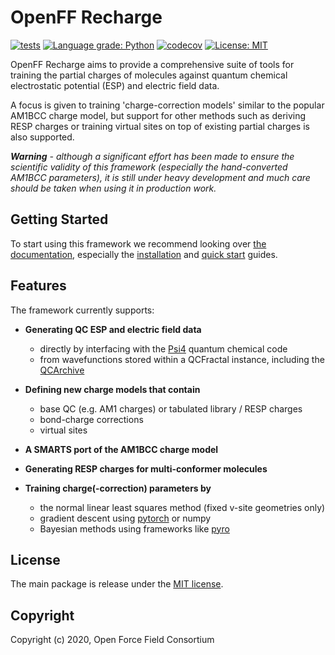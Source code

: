 # OpenFF Recharge

[![tests](https://github.com/openforcefield/openff-recharge/actions/workflows/ci.yaml/badge.svg?branch=main)](https://github.com/openforcefield/openff-recharge/actions/workflows/ci.yaml)
[![Language grade: Python](https://img.shields.io/lgtm/grade/python/g/openforcefield/openff-recharge.svg?logo=lgtm&logoWidth=18)](https://lgtm.com/projects/g/openforcefield/openff-recharge/context:python)
[![codecov](https://codecov.io/gh/openforcefield/openff-recharge/branch/main/graph/badge.svg)](https://codecov.io/gh/openforcefield/openff-recharge/branch/main)
[![License: MIT](https://img.shields.io/badge/License-MIT-yellow.svg)](https://opensource.org/licenses/MIT)

OpenFF Recharge aims to provide a comprehensive suite of tools for training the partial charges of molecules against 
quantum chemical electrostatic potential (ESP) and electric field data.

A focus is given to training 'charge-correction models' similar to the popular AM1BCC charge model, but support for
other methods such as deriving RESP charges or training virtual sites on top of existing partial charges is also 
supported.

***Warning** - although a significant effort has been made to ensure the scientific validity of this framework 
(especially the hand-converted AM1BCC parameters), it is still under heavy development and much care should be taken 
when using it in production work.*

## Getting Started

To start using this framework we recommend looking over [the documentation](https://openff-recharge.readthedocs.io/en/latest/index.html),
especially the [installation](https://openff-recharge.readthedocs.io/en/latest/getting-started/installation.html) and 
[quick start](https://openff-recharge.readthedocs.io/en/latest/getting-started/quick-start.html) guides.

## Features

The framework currently supports:

* **Generating QC ESP and electric field data**
  * directly by interfacing with the [Psi4](https://psicode.org/) quantum chemical code
  * from wavefunctions stored within a QCFractal instance, including the [QCArchive](https://qcarchive.molssi.org/)
  
* **Defining new charge models that contain**
  * base QC (e.g. AM1 charges) or tabulated library / RESP charges
  * bond-charge corrections
  * virtual sites

* **A SMARTS port of the AM1BCC charge model**

* **Generating RESP charges for multi-conformer molecules**

* **Training charge(-correction) parameters by**
  * the normal linear least squares method (fixed v-site geometries only)
  * gradient descent using [pytorch](https://pytorch.org/) or numpy
  * Bayesian methods using frameworks like [pyro](https://pyro.ai/)
  
## License

The main package is release under the [MIT license](LICENSE). 

## Copyright

Copyright (c) 2020, Open Force Field Consortium
